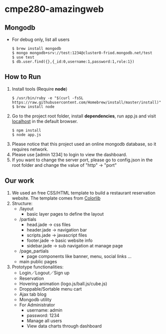 # cmpe280-amazingweb

## Mongodb
+ For debug only, list all users
    ```
    $ brew install mongodb
    $ mongo mongodb+srv://test:1234@cluster0-friod.mongodb.net/test
    $ use test
    $ db.user.find({},{_id:0,username:1,password:1,role:1})
    ```

## How to Run
1. Install tools (Require **node**)
    ```
    $ /usr/bin/ruby -e "$(curl -fsSL https://raw.githubusercontent.com/Homebrew/install/master/install)"
    $ brew install node
    ```
2. Go to the project root folder, install **dependencies**, run app.js and visit [localhost](http://127.0.0.1:8080) in the default browser.
    ```
    $ npm install
    $ node app.js
    ```
3. Please notice that this project used an online mongodb database, so it requires network.
4. Please use [admin 1234] to login to view the dashboard.
5. If you want to change the server port, please go to config.json in the root folder and change the value of "http" -> "port"

## Our work
1. We used an free CSS/HTML template to build a restaurant reservation website. The template comes from [Colorlib](https://colorlib.com/)
2. Structure:
    + /layout
        - basic layer pages to define the layout
    + /partials
        - head.jade -> css files
        - header.jade -> navigation bar
        - scripts.jade -> javascript files
        - footer.jade -> basic website info
        - sidebar.jade -> sub navigation at manage page
    + /page_partials
        - page components like banner, menu, social links ...
    + main public pages
3. Prototype functionalities:
    + Login／Logout／Sign up
    + Reservation
    + Hovering animation (logo.js/ball.js/cube.js)
    + Droppable/Sortable menu cart
    + Ajax tab blog
    + Mongodb utility
    + For Administrator
        - username: admin
        - password: 1234
        - Manage all users
        - View data charts through dashboard